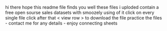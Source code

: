 hi there hope this readme file finds you well
these files i uploded contain a free open sourse sales datasets with smoozely using of it 
click on every single file 
click after that < view row > to download the file
practice the files - contact me for any details - enjoy connecting sheets
